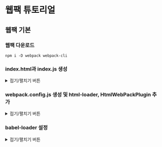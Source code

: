 # 웹팩 튜토리얼

## 웹팩 기본

### 웹팩 다운로드

```
npm i -D webpack webpack-cli
```

### index.html과 index.js 생성

<details>
<summary>접기/펼치기 버튼</summary>


  ```html
  <!-- public/index.html -->
  <!DOCTYPE html>
  <html>
    <head>
      <meta charset="utf-8">
      <title>Webpack App</title>
    <meta name="viewport" content="width=device-width, initial-scale=1"></head>
    <body>
    <script src="index.js"></script></body>
  </html>
  ```

  ```js
  // src/index.js
  alert("Hello World");
  ```
</details>


### webpack.config.js 생성 및 html-loader, HtmlWebPackPlugin 추가

<details>
<summary>접기/펼치기 버튼</summary>


  ```
  npm i -D html-loader html-webpack-plugin
  ```
  html-loader
  - html 파일에 선언된 URL 과 이미지 등 사용자가 필요한 요소를 파싱함

  HtmlWebPackPlugin
  - html-loader가 읽은 내용을 이용하여 html 파일을 생성하도록 함

  ```js
  // webpack.config.js
  const HtmlWebpackPlugin = require("html-webpack-plugin");
  const path = require("path");

  module.exports = {
    entry: "./src/index.js",
    output: {
      filename: "index.js",
      path: path.resolve(__dirname, "dist"),
    },
    mode: "none",
    module: {
      rules: [
        {
          test: /\.html$/i,
          loader: 'html-loader',
          options: {
            minimize: true,
          },
        },
      ],
    },
    plugins: [new HtmlWebpackPlugin()],
  };
  ```
</details>

### babel-loader 설정

<details>
<summary>접기/펼치기 버튼</summary>



  ```
  npm install -D babel-loader @babel/core @babel/preset-env
  ```

  ```
  // webpack.config.js
  const HtmlWebpackPlugin = require("html-webpack-plugin");
  const path = require("path");

  module.exports = {
    entry: "./src/index.js",
    output: {
      filename: "index.js",
      path: path.resolve(__dirname, "dist"),
    },
    mode: "none",
    module: {
      rules: [
        {
          test: /\.m?js$/,
          exclude: /(node_modules|bower_components)/,
          use: {
            loader: "babel-loader",
            options: {
              presets: ["@babel/preset-env"],
            },
          },
        },
        {
          test: /\.html$/i,
          loader: "html-loader",
          options: {
            minimize: true,
          },
        },
      ],
    },
    plugins: [new HtmlWebpackPlugin()],
  };
  ```
</details>